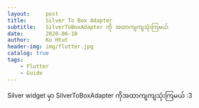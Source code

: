 ```yaml
---
layout:     post
title:      Silver To Box Adapter 
subtitle:   SilverToBoxAdapter ကို အထာကျကျသုံးကြမယ်
date:       2020-06-10
author:     Ko Htut
header-img: img/flutter.jpg
catalog: true
tags:
    - Flutter
    - Guide
---
```


Silver widget မှာ SilverToBoxAdapter ကိုအထာကျကျသုံးကြမယ် :3